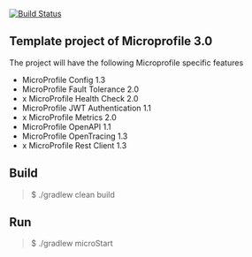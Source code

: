 [![Build Status](https://travis-ci.com/hei1233212000/gradle-microprofile-template.svg?branch=master)](https://travis-ci.com/hei1233212000/gradle-microprofile-template)

## Template project of Microprofile 3.0
The project will have the following Microprofile specific features
- MicroProfile Config 1.3
- MicroProfile Fault Tolerance 2.0
- x MicroProfile Health Check 2.0
- MicroProfile JWT Authentication 1.1
- x MicroProfile Metrics 2.0
- MicroProfile OpenAPI 1.1
- MicroProfile OpenTracing 1.3
- x MicroProfile Rest Client 1.3

## Build
>$ ./gradlew clean build

## Run
>$ ./gradlew microStart
